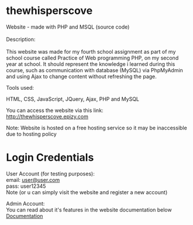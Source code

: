 # thewhisperscove
Website - made with PHP and MSQL (source code)<br/><br/>
Description:<br/><br/>
This website was made for my fourth school assignment as part of my school course called Practice of Web programming PHP, on my second year at school.
It should represent the knowledge i learned during this course, such as communication with database (MySQL) via PhpMyAdmin and using Ajax to change content without refreshing the page. 


Tools used:

HTML, CSS, JavaScript, JQuery, Ajax, PHP and MySQL

You can access the website via this link:<br/>
http://thewhisperscove.epizy.com

Note: Website is hosted on a free hosting service so it may be inaccessible due to hosting policy

# Login Credentials

User Account (for testing purposes):<br/>
email: user@user.com<br/>
pass: user12345<br/>
Note (or u can simply visit the website and register a new account)

Admin Account:<br/>
You can read about it's features in the website documentation below<br/>
<a href="">Documentation</a>
